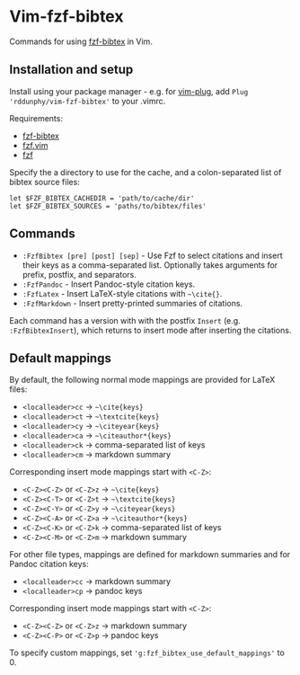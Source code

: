 # Vim-fzf-bibtex

Commands for using [fzf-bibtex](https://github.com/msprev/fzf-bibtex) in Vim.

## Installation and setup

Install using your package manager - e.g. for
[vim-plug](https://github.com/junegunn/vim-plug), add 
`Plug 'rddunphy/vim-fzf-bibtex'` to your .vimrc.

Requirements:
* [fzf-bibtex](https://github.com/msprev/fzf-bibtex)
* [fzf.vim](https://github.com/junegunn/fzf.vim)
* [fzf](https://github.com/junegunn/fzf)

Specify the a directory to use for the cache, and a colon-separated list of
bibtex source files:

```vim
let $FZF_BIBTEX_CACHEDIR = 'path/to/cache/dir'
let $FZF_BIBTEX_SOURCES = 'paths/to/bibtex/files'
```

## Commands

* `:FzfBibtex [pre] [post] [sep]` - Use Fzf to select citations and insert
	their keys as a comma-separated list. Optionally takes arguments for prefix,
	postfix, and separators.
* `:FzfPandoc` - Insert Pandoc-style citation keys.
* `:FzfLatex` - Insert LaTeX-style citations with `~\cite{}`.
* `:FzfMarkdown` - Insert pretty-printed summaries of citations.

Each command has a version with with the postfix `Insert` (e.g.
`:FzfBibtexInsert`), which returns to insert mode after inserting the
citations.

## Default mappings

By default, the following normal mode mappings are provided for LaTeX files:

* `<localleader>cc` &rarr; `~\cite{keys}`
* `<localleader>ct` &rarr; `~\textcite{keys}`
* `<localleader>cy` &rarr; `~\citeyear{keys}`
* `<localleader>ca` &rarr; `~\citeauthor*{keys}`
* `<localleader>ck` &rarr; comma-separated list of keys
* `<localleader>cm` &rarr; markdown summary

Corresponding insert mode mappings start with `<C-Z>`:

* `<C-Z><C-Z>` or `<C-Z>z` &rarr; `~\cite{keys}`
* `<C-Z><C-T>` or `<C-Z>t` &rarr; `~\textcite{keys}`
* `<C-Z><C-Y>` or `<C-Z>y` &rarr; `~\citeyear{keys}`
* `<C-Z><C-A>` or `<C-Z>a` &rarr; `~\citeauthor*{keys}`
* `<C-Z><C-K>` or `<C-Z>k` &rarr; comma-separated list of keys
* `<C-Z><C-M>` or `<C-Z>m` &rarr; markdown summary

For other file types, mappings are defined for markdown summaries and for
Pandoc citation keys:

* `<localleader>cc` &rarr; markdown summary
* `<localleader>cp` &rarr; pandoc keys

Corresponding insert mode mappings start with `<C-Z>`:

* `<C-Z><C-Z>` or `<C-Z>z` &rarr; markdown summary
* `<C-Z><C-P>` or `<C-Z>p` &rarr; pandoc keys

To specify custom mappings, set `'g:fzf_bibtex_use_default_mappings'` to 0.
